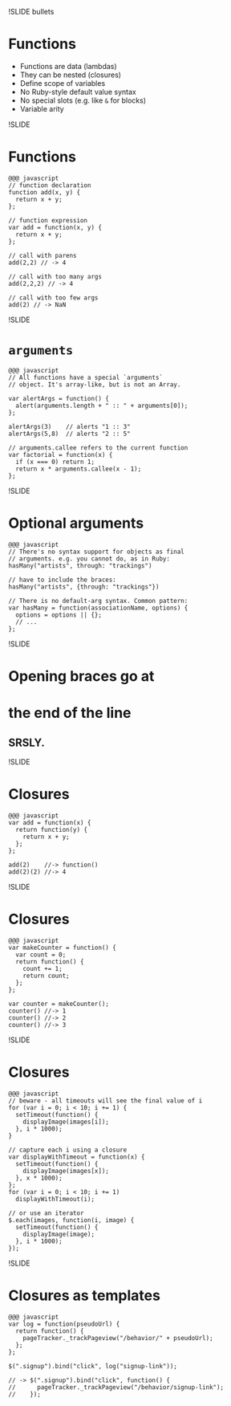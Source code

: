 !SLIDE bullets
# Functions

* Functions are data (lambdas)
* They can be nested (closures)
* Define scope of variables
* No Ruby-style default value syntax
* No special slots (e.g. like `&` for blocks)
* Variable arity


!SLIDE
# Functions

    @@@ javascript
    // function declaration
    function add(x, y) {
      return x + y;
    };
    
    // function expression
    var add = function(x, y) {
      return x + y;
    };
    
    // call with parens
    add(2,2) // -> 4
    
    // call with too many args
    add(2,2,2) // -> 4
    
    // call with too few args
    add(2) // -> NaN


!SLIDE
# `arguments`

    @@@ javascript
    // All functions have a special `arguments`
    // object. It's array-like, but is not an Array.
    
    var alertArgs = function() {
      alert(arguments.length + " :: " + arguments[0]);
    };
    
    alertArgs(3)    // alerts "1 :: 3"
    alertArgs(5,8)  // alerts "2 :: 5"
    
    // arguments.callee refers to the current function
    var factorial = function(x) {
      if (x === 0) return 1;
      return x * arguments.callee(x - 1);
    };


!SLIDE
# Optional arguments

    @@@ javascript
    // There's no syntax support for objects as final
    // arguments. e.g. you cannot do, as in Ruby:
    hasMany("artists", through: "trackings")
    
    // have to include the braces:
    hasMany("artists", {through: "trackings"})
    
    // There is no default-arg syntax. Common pattern:
    var hasMany = function(associationName, options) {
      options = options || {};
      // ...
    };


!SLIDE
# Opening braces go at
# the end of the line
## SRSLY.


!SLIDE
# Closures

    @@@ javascript
    var add = function(x) {
      return function(y) {
        return x + y;
      };
    };
    
    add(2)    //-> function()
    add(2)(2) //-> 4


!SLIDE
# Closures

    @@@ javascript
    var makeCounter = function() {
      var count = 0;
      return function() {
        count += 1;
        return count;
      };
    };
    
    var counter = makeCounter();
    counter() //-> 1
    counter() //-> 2
    counter() //-> 3


!SLIDE
# Closures

    @@@ javascript
    // beware - all timeouts will see the final value of i
    for (var i = 0; i < 10; i += 1) {
      setTimeout(function() {
        displayImage(images[i]);
      }, i * 1000);
    }
    
    // capture each i using a closure
    var displayWithTimeout = function(x) {
      setTimeout(function() {
        displayImage(images[x]);
      }, x * 1000);
    };
    for (var i = 0; i < 10; i += 1)
      displayWithTimeout(i);
    
    // or use an iterator
    $.each(images, function(i, image) {
      setTimeout(function() {
        displayImage(image);
      }, i * 1000);
    });


!SLIDE
# Closures as templates

    @@@ javascript
    var log = function(pseudoUrl) {
      return function() {
        pageTracker._trackPageview("/behavior/" + pseudoUrl);
      };
    };
    
    $(".signup").bind("click", log("signup-link"));
    
    // -> $(".signup").bind("click", function() {
    //      pageTracker._trackPageview("/behavior/signup-link");
    //    });

